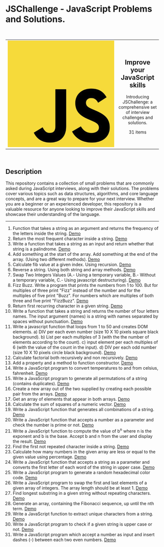 
# JSChallenge - JavaScript Problems and Solutions.

<br/>

<table>
<tr>
<td width="350px">
<img src="https://github.com/mariuspetrov/js-challenge/blob/main/js.png" alt="JSChallenge" width="350px"/>
</td>
  
<td>
<h2 align="center">Improve your JavaScript skills</h2> 
<p align="center">Introducing JSChallenge: a comprehensive set of interview challenges and solutions.</p> 
<p align="center">31 items</p>
</td>
</tr>
</table>


<br/>

## Description
This repository contains a collection of small problems that are commonly asked during JavaScript interviews, along with their solutions. The problems cover various topics such as data structures, algorithms, and core language concepts, and are a great way to prepare for your next interview. Whether you are a beginner or an experienced developer, this repository is a valuable resource for anyone looking to improve their JavaScript skills and showcase their understanding of the language.


<hr/>

1.  Function that takes a string as an argument and returns the frequency of the letters inside the string. <a href="https://mariuspetrov.github.io/js-challenge/01/index.html" target="_blank">Demo</a>
2.  Return the most frequent character inside a string. <a href="https://mariuspetrov.github.io/js-challenge/02/index.html" target="_blank">Demo</a>
3.  Write a function that takes a string as an input and return whether that string is a palindrome. <a href="https://mariuspetrov.github.io/js-challenge/03/index.html" target="_blank">Demo</a>
4.  Add something at the start of the array. Add something at the end of the array. (Using two different methods). <a href="https://mariuspetrov.github.io/js-challenge/04/index.html" target="_blank">Demo</a>
5.  Calculate fib value at a given index. Using recursion. <a href="https://mariuspetrov.github.io/js-challenge/05/index.html" target="_blank">Demo</a>
6.  Reverse a string. Using both string and array methods. <a href="https://mariuspetrov.github.io/js-challenge/06/index.html" target="_blank">Demo</a>
7.  Swap Two Integers Values (A.- Using a temporary variable, B.- Without a temporary variable, C.- Using javascript destructuring). <a href="https://mariuspetrov.github.io/js-challenge/07/index.html" target="_blank">Demo</a>
8.  Fizz Buzz. Write a program that prints the numbers from 1 to 100. But for multiples of three print "Fizz" instead of the number and for the multiples of five print "Buzz". For numbers which are multiples of both three and five print "FizzBuzz". <a href="https://mariuspetrov.github.io/js-challenge/08/index.html" target="_blank">Demo</a>
9.  Return first recurring character in a given string. <a href="https://mariuspetrov.github.io/js-challenge/09/index.html" target="_blank">Demo</a>
10. Write a function that takes a string and returns the number of four letters names. The input argument (names) is a string with names separated by spaces without punctuation. <a href="https://mariuspetrov.github.io/js-challenge/10/index.html" target="_blank">Demo</a>
11. Write a javascript function that loops from 1 to 50 and creates DOM elements. a) DIV per each even number (size 10 X 10 pixels square black background). b) List per each multiples of 3 (with the the number of elements according to the count). c) input element per each multiples of 6 (with the value of the count in the input). d) DIV per each odd number (size 10 X 10 pixels circle black background). <a href="https://mariuspetrov.github.io/js-challenge/11/index.html" target="_blank">Demo</a>
12. Calculate factorial both recursively and non recursively. <a href="https://mariuspetrov.github.io/js-challenge/12/index.html" target="_blank">Demo</a>
13. Add a property and a method to function constructor. <a href="https://mariuspetrov.github.io/js-challenge/13/index.html" target="_blank">Demo</a>
14. Write a JavaScript program to convert temperatures to and from celsius, fahrenheit. <a href="https://mariuspetrov.github.io/js-challenge/14/index.html" target="_blank">Demo</a>
15. Write a JavaScript program to generate all permutations of a string (contains duplicates). <a href="https://mariuspetrov.github.io/js-challenge/15/index.html" target="_blank">Demo</a>
16. Create a new array out of the two supplied by creating each possible pair from the arrays. <a href="https://mariuspetrov.github.io/js-challenge/16/index.html" target="_blank">Demo</a>
17. Get an array of elements that appear in both arrays. <a href="https://mariuspetrov.github.io/js-challenge/17/index.html" target="_blank">Demo</a>
18. Calculate the sum of squares of a numeric vector. <a href="https://mariuspetrov.github.io/js-challenge/18/index.html" target="_blank">Demo</a>
19. Write a JavaScript function that generates all combinations of a string. <a href="https://mariuspetrov.github.io/js-challenge/19/index.html" target="_blank">Demo</a>
20. Write a JavaScript function that accepts a number as a parameter and check the number is prime or not. <a href="https://mariuspetrov.github.io/js-challenge/20/index.html" target="_blank">Demo</a>
21. Write a JavaScript function to compute the value of b<sup>n</sup> where n is the exponent and b is the base. Accept b and n from the user and display the result. <a href="https://mariuspetrov.github.io/js-challenge/21/index.html" target="_blank">Demo</a>
22. Find the first not repeated character inside a string. <a href="https://mariuspetrov.github.io/js-challenge/22/index.html" target="_blank">Demo</a>
23. Calculate how many numbers in the given array are less or equal to the given value using percentage. <a href="https://mariuspetrov.github.io/js-challenge/23/index.html" target="_blank">Demo</a> 
24. Write a JavaScript function that accepts a string as a parameter and converts the first letter of each word of the string in upper case. <a href="https://mariuspetrov.github.io/js-challenge/24/index.html" target="_blank">Demo</a> 
25. Write a JavaScript program to generate a random hexadecimal color code. <a href="https://mariuspetrov.github.io/js-challenge/25/index.html" target="_blank">Demo</a> 
26. Write a JavaScript program to swap the first and last elements of a given array of integers. The array length should be  at least 1. <a href="https://mariuspetrov.github.io/js-challenge/26/index.html" target="_blank">Demo</a>
27. Find longest substring in a given string without repeating characters. <a href="https://mariuspetrov.github.io/js-challenge/27/index.html" target="_blank">Demo</a>
28. Generate an array, containing the Fibonacci sequence, up until the nth term. <a href="https://mariuspetrov.github.io/js-challenge/28/index.html" target="_blank">Demo</a>
29. Write a JavaScript function to extract unique characters from a string. <a href="https://mariuspetrov.github.io/js-challenge/29/index.html" target="_blank">Demo</a>
30. Write a JavaScript program to check if a given string is upper case or not. <a href="https://mariuspetrov.github.io/js-challenge/30/index.html" target="_blank">Demo</a>
31. Write a JavaScript program which accept a number as input and insert dashes (-) between each two even numbers. <a href="https://mariuspetrov.github.io/js-challenge/31/index.html" target="_blank">Demo</a>
